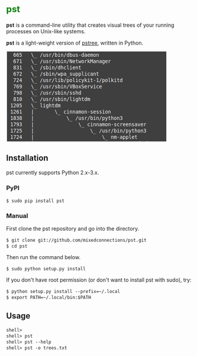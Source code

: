 # <font size =5 color=green>**pst**</font>

**pst** is a command-line utility that creates visual trees of your running processes on Unix-like systems. 

**pst** is a light-weight version of [pstree](https://en.wikipedia.org/wiki/Pstree), written in Python. 

![this link](images/pstexample.png)

## Installation

pst currently supports Python 2.x-3.x.

### PyPI

    $ sudo pip install pst

### Manual

First clone the pst repository and go into the directory.

    $ git clone git://github.com/mixedconnections/pst.git
    $ cd pst

Then run the command below.

    $ sudo python setup.py install

If you don't have root permission (or don't want to install pst with sudo), try:

    $ python setup.py install --prefix=~/.local
    $ export PATH=~/.local/bin:$PATH

## Usage

    shell> 
    shell> pst
    shell> pst --help
    shell> pst -o trees.txt

